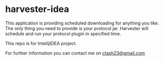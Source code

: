 # harvester-idea

This application is providing scheduled downloading for anything you like.
The only thing you need to provide is your protocol jar. Harvester will schedule and run your protocol plugin in specified time.

This repo is for IntellijIDEA project.

For further information you can contact me on ctash23@gmail.com

